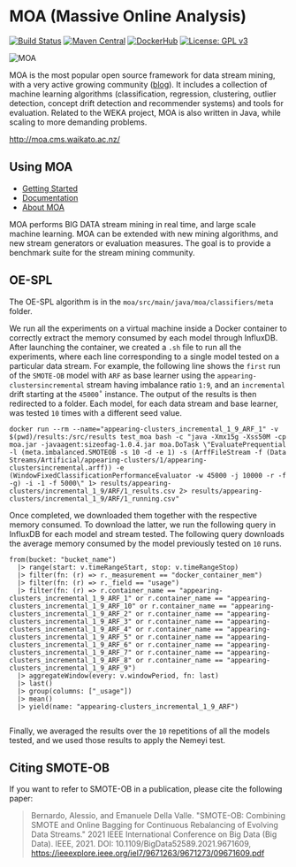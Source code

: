 # MOA (Massive Online Analysis)
[![Build Status](https://travis-ci.org/Waikato/moa.svg?branch=master)](https://travis-ci.org/Waikato/moa)
[![Maven Central](https://img.shields.io/maven-central/v/nz.ac.waikato.cms.moa/moa-pom.svg)](https://mvnrepository.com/artifact/nz.ac.waikato.cms)
[![DockerHub](https://img.shields.io/badge/docker-available-blue.svg?logo=docker)](https://hub.docker.com/r/waikato/moa)
[![License: GPL v3](https://img.shields.io/badge/License-GPLv3-blue.svg)](https://www.gnu.org/licenses/gpl-3.0)

![MOA][logo]

[logo]: http://moa.cms.waikato.ac.nz/wp-content/uploads/2014/11/LogoMOA.jpg "Logo MOA"

MOA is the most popular open source framework for data stream mining, with a very active growing community ([blog](http://moa.cms.waikato.ac.nz/blog/)). It includes a collection of machine learning algorithms (classification, regression, clustering, outlier detection, concept drift detection and recommender systems) and tools for evaluation. Related to the WEKA project, MOA is also written in Java, while scaling to more demanding problems.

http://moa.cms.waikato.ac.nz/

## Using MOA

* [Getting Started](http://moa.cms.waikato.ac.nz/getting-started/)
* [Documentation](http://moa.cms.waikato.ac.nz/documentation/)
* [About MOA](http://moa.cms.waikato.ac.nz/details/)

MOA performs BIG DATA stream mining in real time, and large scale machine learning. MOA can be extended with new mining algorithms, and new stream generators or evaluation measures. The goal is to provide a benchmark suite for the stream mining community. 

## OE-SPL
The OE-SPL algorithm is in the `moa/src/main/java/moa/classifiers/meta` folder.

We run all the experiments on a virtual machine inside a Docker container to correctly extract the memory consumed by each model through InfluxDB. After launching the container, we created a `.sh` file to run all the experiments, where each line corresponding to a single model tested on a particular data stream. For example, the following line shows the `first` run of the `SMOTE-OB` model with `ARF` as base learner using the `appearing-clustersincremental` stream having imbalance ratio `1:9`, and an `incremental` drift starting at the `45000˚` instance. The output of the results is then redirected to a folder. Each model, for each data stream and base learner, was tested `10` times with a different seed value.

`docker run --rm --name="appearing-clusters_incremental_1_9_ARF_1" -v $(pwd)/results:/src/results test_moa bash -c "java -Xmx15g -Xss50M -cp moa.jar -javaagent:sizeofag-1.0.4.jar moa.DoTask \"EvaluatePrequential -l (meta.imbalanced.SMOTEOB -s 10 -d -e 1) -s (ArffFileStream -f (Data Streams/Artificial/appearing-clusters/1/appearing-clustersincremental.arff)) -e (WindowFixedClassificationPerformanceEvaluator -w 45000 -j 10000 -r -f -g) -i -1 -f 5000\" 1> results/appearing-clusters/incremental_1_9/ARF/1_results.csv 2> results/appearing-clusters/incremental_1_9/ARF/1_running.csv"`

Once completed, we downloaded them together with the respective memory consumed. To download the latter, we run the following query in InfluxDB for each model and stream tested. The following query downloads the average memory consumed by the model previously tested on `10` runs.

```
from(bucket: "bucket_name")
  |> range(start: v.timeRangeStart, stop: v.timeRangeStop)
  |> filter(fn: (r) => r._measurement == "docker_container_mem")
  |> filter(fn: (r) => r._field == "usage")
  |> filter(fn: (r) => r.container_name == "appearing-clusters_incremental_1_9_ARF_1" or r.container_name == "appearing-clusters_incremental_1_9_ARF_10" or r.container_name == "appearing-clusters_incremental_1_9_ARF_2" or r.container_name == "appearing-clusters_incremental_1_9_ARF_3" or r.container_name == "appearing-clusters_incremental_1_9_ARF_4" or r.container_name == "appearing-clusters_incremental_1_9_ARF_5" or r.container_name == "appearing-clusters_incremental_1_9_ARF_6" or r.container_name == "appearing-clusters_incremental_1_9_ARF_7" or r.container_name == "appearing-clusters_incremental_1_9_ARF_8" or r.container_name == "appearing-clusters_incremental_1_9_ARF_9")
  |> aggregateWindow(every: v.windowPeriod, fn: last)   
  |> last()
  |> group(columns: ["_usage"])
  |> mean()
  |> yield(name: "appearing-clusters_incremental_1_9_ARF")
  
```  

Finally, we averaged the results over the `10` repetitions of all the models tested, and we used those results to apply the Nemeyi test.

## Citing SMOTE-OB
If you want to refer to SMOTE-OB in a publication, please cite the following paper:

> Bernardo, Alessio, and Emanuele Della Valle. "SMOTE-OB: Combining SMOTE and Online Bagging for Continuous Rebalancing of Evolving Data Streams." 2021 IEEE International Conference on Big Data (Big Data). IEEE, 2021. DOI: 10.1109/BigData52589.2021.9671609, https://ieeexplore.ieee.org/iel7/9671263/9671273/09671609.pdf
